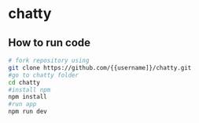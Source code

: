 # chatty
## How to run code
```bash
# fork repository using
git clone https://github.com/{{username]}/chatty.git
#go to chatty folder
cd chatty
#install npm 
npm install
#run app
npm run dev
```